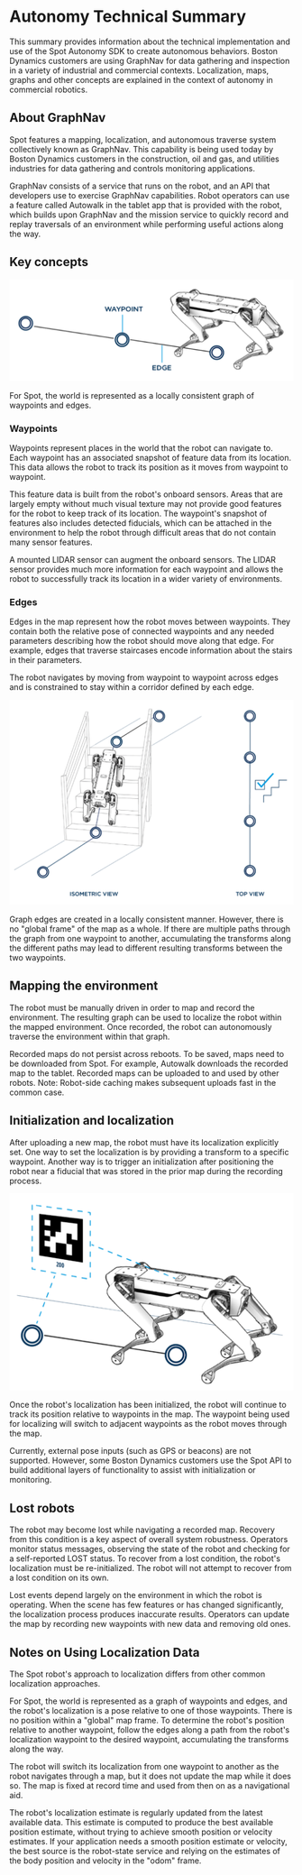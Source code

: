 <!--
Copyright (c) 2021 Boston Dynamics, Inc.  All rights reserved.

Downloading, reproducing, distributing or otherwise using the SDK Software
is subject to the terms and conditions of the Boston Dynamics Software
Development Kit License (20191101-BDSDK-SL).
-->

# Autonomy Technical Summary

This summary provides information about the technical implementation and use of the Spot Autonomy SDK to create autonomous behaviors. Boston Dynamics customers are using GraphNav for data gathering and inspection in a variety of industrial and commercial contexts. Localization, maps, graphs and other concepts are explained in the context of autonomy in commercial robotics.


## About GraphNav

Spot features a mapping, localization, and autonomous traverse system collectively known as GraphNav. This capability is being used today by Boston Dynamics customers in the construction, oil and gas, and utilities industries for data gathering and controls monitoring applications.

GraphNav consists of a service that runs on the robot, and an API that developers use to exercise GraphNav capabilities. Robot operators can use a feature called Autowalk in the tablet app that is provided with the robot, which builds upon GraphNav and the mission service to quickly record and replay traversals of an environment while performing useful actions along the way.


## Key concepts


![waypoints and edges](images/tech_summary1.png)

For Spot, the world is represented as a locally consistent graph of waypoints and edges.

### Waypoints

Waypoints represent places in the world that the robot can navigate to. Each waypoint has an associated snapshot of feature data from its location. This data allows the robot to track its position as it moves from waypoint to waypoint.

This feature data is built from the robot's onboard sensors. Areas that are largely empty without much visual texture may not provide good features for the robot to keep track of its location. The waypoint's snapshot of features also includes detected fiducials, which can be attached in the environment to help the robot through difficult areas that do not contain many sensor features.

A mounted LIDAR sensor can augment the onboard sensors. The LIDAR sensor provides much more information for each waypoint and allows the robot to successfully track its location in a wider variety of environments.

### Edges

Edges in the map represent how the robot moves between waypoints. They contain both the relative pose of connected waypoints and any needed parameters describing how the robot should move along that edge. For example, edges that traverse staircases encode information about the stairs in their parameters.

The robot navigates by moving from waypoint to waypoint across edges and is constrained to stay within a corridor defined by each edge.


![isometric top view](images/tech_summary2.png)


Graph edges are created in a locally consistent manner. However, there is no "global frame" of the map as a whole. If there are multiple paths through the graph from one waypoint to another, accumulating the transforms along the different paths may lead to different resulting transforms between the two waypoints.

## Mapping the environment

The robot must be manually driven in order to map and record the environment. The resulting graph can be used to localize the robot within the mapped environment. Once recorded, the robot can autonomously traverse the environment within that graph.

Recorded maps do not persist across reboots. To be saved, maps need to be downloaded from Spot. For example, Autowalk downloads the recorded map to the tablet. Recorded maps can be uploaded to and used by other robots. Note: Robot-side caching makes subsequent uploads fast in the common case.


## Initialization and localization

After uploading a new map, the robot must have its localization explicitly set. One way to set the localization is by providing a transform to a specific waypoint.  Another way is to trigger an initialization after positioning the robot near a fiducial that was stored in the prior map during the recording process.


![fiducials](images/tech_summary3.png)

Once the robot's localization has been initialized, the robot will continue to track its position relative to waypoints in the map. The waypoint being used for localizing will switch to adjacent waypoints as the robot moves through the map.

Currently, external pose inputs (such as GPS or beacons) are not supported. However, some Boston Dynamics customers use the Spot API to build additional layers of functionality to assist with initialization or monitoring.

## Lost robots

The robot may become lost while navigating a recorded map. Recovery from this condition is a key aspect of overall system robustness. Operators monitor status messages, observing the state of the robot and checking for a self-reported LOST status. To recover from a lost condition, the robot's localization must be re-initialized. The robot will not attempt to recover from a lost condition on its own.

Lost events depend largely on the environment in which the robot is operating. When the scene has few features or has changed significantly, the localization process produces inaccurate results. Operators can update the map by recording new waypoints with new data and removing old ones.


## Notes on Using Localization Data

The Spot robot's approach to localization differs from other common localization approaches.

For Spot, the world is represented as a graph of waypoints and edges, and the robot's localization is a pose relative to one of those waypoints.  There is no position within a "global" map frame. To determine the robot's position relative to another waypoint, follow the edges along a path from the robot's localization waypoint to the desired waypoint, accumulating the transforms along the way.

The robot will switch its localization from one waypoint to another as the robot navigates through a map, but it does not update the map while it does so. The map is fixed at record time and used from then on as a navigational aid.

The robot's localization estimate is regularly updated from the latest available data. This estimate is computed to produce the best available position estimate, without trying to achieve smooth position or velocity estimates. If your application needs a smooth position estimate or velocity, the best source is the robot-state service and relying on the estimates of the body position and velocity in the "odom" frame.

